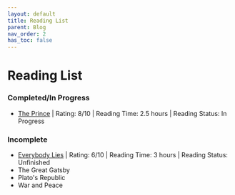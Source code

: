 ```yaml
---
layout: default
title: Reading List
parent: Blog
nav_order: 2
has_toc: false
---
```

# Reading List

### Completed/In Progress
- [The Prince](readinglist/The_Prince.md) | Rating: 8/10 | Reading Time: 2.5 hours | Reading Status: In Progress
### Incomplete
- [Everybody Lies](readinglist/Everybody_Lies.md) | Rating: 6/10 | Reading Time: 3 hours | Reading Status: Unfinished
- The Great Gatsby
- Plato's Republic
- War and Peace